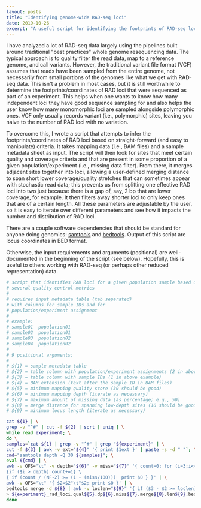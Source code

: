 ```yaml
---
layout: posts
title: "Identifying genome-wide RAD-seq loci"
date: 2019-10-26
excerpt: "A useful script for identifying the footprints of RAD-seq loci from read mappings"
---
```


I have analyzed a lot of RAD-seq data largely using the pipelines built around traditional "best practices" whole genome resequencing data. The typical approach is to quality filter the read data, map to a reference genome, and call variants. However, the traditional variant file format (VCF) assumes that reads have been sampled from the entire genome, not necessarily from small portions of the genomes like what we get with RAD-seq data. This isn't a problem in most cases, but it is still worthwhile to determine the footprints/coordinates of RAD loci that were sequenced as part of an experiment. This helps when one wants to know how many independent loci they have good sequence sampling for and also helps the user know how many monomorphic loci are sampled alongside polymorphic ones. VCF only usually records variant (i.e., polymorphic) sites, leaving you naive to the number of RAD loci with no variation.

To overcome this, I wrote a script that attempts to infer the footprints/coordinates of RAD loci based on straight-forward (and easy to manipulate) criteria. It takes mapping data (i.e., BAM files) and a sample metadata sheet as input. The script will then look for sites that meet certain quality and coverage criteria and that are present in some proportion of a given population/experiment (i.e., missing data filter). From there, it merges adjacent sites together into loci, allowing a user-defined merging distance to span short lower coverage/quality stretches that can sometimes appear with stochastic read data; this prevents us from splitting one effective RAD loci into two just because there is a gap of, say, 2 bp that are lower coverage, for example. It then filters away shorter loci to only keep ones that are of a certain length. All these parameters are adjustable by the user, so it is easy to iterate over different parameters and see how it impacts the number and distribution of RAD loci.

There are a couple software dependencies that should be standard for anyone doing genomics: [samtools](http://www.htslib.org/) and [bedtools](https://bedtools.readthedocs.io/en/latest/). Output of this script are locus coordinates in BED format.

Otherwise, the input requirements and arguments (positional) are well-documented in the beginning of the script (see below). Hopefully, this is useful to others working with RAD-seq (or perhaps other reduced representation) data.

```bash
# script that identifies RAD loci for a given population sample based on
# several quality control metrics
#
# requires input metadata table (tab separated)
# with columns for sample IDs and for
# population/experiment assignment
#
# example:
# sample01  population01
# sample02  population01
# sample03  population02
# sample04  population02
#
# 9 positional arguments:
#
# ${1} = sample metadata table
# ${2} = table column with population/experiment assignments (2 in above example)
# ${3} = table column with sample IDs (1 in above example)
# ${4} = BAM extension (text after the sample ID in BAM files)
# ${5} = minimum mapping quality score (30 should be good)
# ${6} = minimum mapping depth (iterate as necessary)
# ${7} = maximum amount of missing data (as percentage; e.g., 50)
# ${8} = merge distance for spanning low-depth sites (10 should be good)
# ${9} = minimum locus length (iterate as necessary)

cat ${1} | \
grep -v "^#" | cut -f ${2} | sort | uniq | \
while read experiment; \
do \
samples=`cat ${1} | grep -v "^#" | grep "${experiment}" | \
cut -f ${3} | awk -v ext="${4}" '{ print $1ext }' | paste -s -d " "`; \
cmd="samtools depth -Q 30 ${samples}"; \
eval ${cmd} | \
awk -v OFS="\t" -v depth="${6}" -v miss="${7}" '{ count=0; for (i=3;i<=NF;i++) \
{if ($i > depth) count+=1} \
{ if (count / (NF-2) >= (1 - (miss/100)))  print $0 } }' | \
awk -v OFS="\t" '{ $2=$2"\t"$2; print $0 }' | \
bedtools merge -d ${8} | awk -v loclen="${9}" '{ if ($3 - $2 >= loclen) print $0 }' \
> ${experiment}_rad_loci.qual${5}.dp${6}.miss${7}.merge${8}.len${9}.bed; \
done

```
